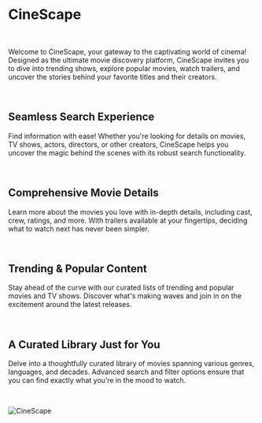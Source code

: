 # CineScape
<br>
<p>Welcome to CineScape, your gateway to the captivating world of cinema! Designed as the ultimate movie discovery platform, CineScape invites you to dive into trending shows, explore popular movies, watch trailers, and uncover the stories behind your favorite titles and their creators.</p>
<br>

## Seamless Search Experience
<p>Find information with ease! Whether you're looking for details on movies, TV shows, actors, directors, or other creators, CineScape helps you uncover the magic behind the scenes with its robust search functionality.</p>

<br>

## Comprehensive Movie Details
<p>Learn more about the movies you love with in-depth details, including cast, crew, ratings, and more. With trailers available at your fingertips, deciding what to watch next has never been simpler.</p>

<br>

## Trending & Popular Content
<p>Stay ahead of the curve with our curated lists of trending and popular movies and TV shows. Discover what's making waves and join in on the excitement around the latest releases.</p>

<br>

## A Curated Library Just for You
<p>Delve into a thoughtfully curated library of movies spanning various genres, languages, and decades. Advanced search and filter options ensure that you can find exactly what you’re in the mood to watch.</p>

<br>

![CineScape](./src/assets/HomePage.png)